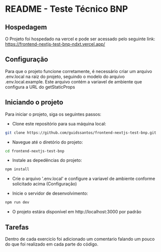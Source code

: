 # README - Teste Técnico BNP

## Hospedagem
O Projeto foi hospedado na vercel e pode ser acessado pelo seguinte link:
https://frontend-nextjs-test-bnp-ndxt.vercel.app/

## Configuração
Para que o projeto funcione corretamente, é necessário criar um arquivo .env.local na raiz do projeto, seguindo o modelo do arquivo .env.local.example. Este arquivo contém a variavel de ambiente que configura a URL do getStaticProps

## Iniciando o projeto
Para iniciar o projeto, siga os seguintes passos:

* Clone este repositório para sua máquina local:
```bash
git clone https://github.com/guidssantos/frontend-nextjs-test-bnp.git
```

- Navegue até o diretório do projeto:
```bash
cd frontend-nextjs-test-bnp
```


- Instale as depedências do projeto:
```bash
npm install
```
- Crie o arquivo '.env.local' e configure a variavel de ambiente conforme solicitado acima (Configuração)

- Inicie o servidor de desenvolvimento:

```bash
npm run dev
```

- O projeto estára disponível em  http://localhost:3000 por padrão


## Tarefas
Dentro de cada exercicío foi adicionado um comentario falando um pouco do que foi realizado em cada parte do código.

